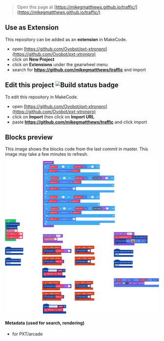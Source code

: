 


> Open this page at [https://mikegmatthews.github.io/traffic/](https://mikegmatthews.github.io/traffic/)

## Use as Extension

This repository can be added as an **extension** in MakeCode.

* open [https://github.com/Ovobot/pxt-xtronpro](https://github.com/Ovobot/pxt-xtronpro)
* click on **New Project**
* click on **Extensions** under the gearwheel menu
* search for **https://github.com/mikegmatthews/traffic** and import

## Edit this project ![Build status badge](https://github.com/mikegmatthews/traffic/workflows/MakeCode/badge.svg)

To edit this repository in MakeCode.

* open [https://github.com/Ovobot/pxt-xtronpro](https://github.com/Ovobot/pxt-xtronpro)
* click on **Import** then click on **Import URL**
* paste **https://github.com/mikegmatthews/traffic** and click import

## Blocks preview

This image shows the blocks code from the last commit in master.
This image may take a few minutes to refresh.

![A rendered view of the blocks](https://github.com/mikegmatthews/traffic/raw/master/.github/makecode/blocks.png)

#### Metadata (used for search, rendering)

* for PXT/arcade
<script src="https://makecode.com/gh-pages-embed.js"></script><script>makeCodeRender("{{ site.makecode.home_url }}", "{{ site.github.owner_name }}/{{ site.github.repository_name }}");</script>
